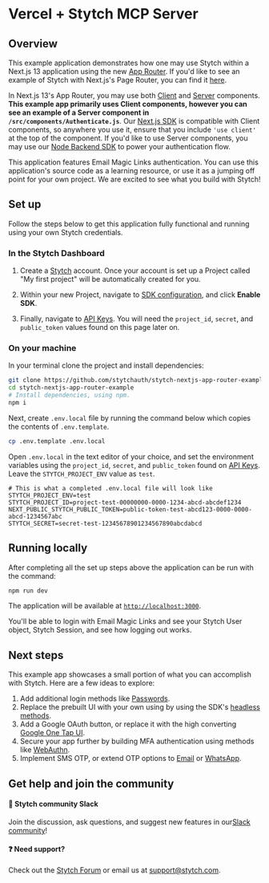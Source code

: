 # Vercel + Stytch MCP Server

## Overview

This example application demonstrates how one may use Stytch within a Next.js 13 application using the new [App Router](https://nextjs.org/docs/app/building-your-application/routing#the-app-router). If you'd like to see an example of Stytch with Next.js's Page Router, you can find it [here](https://github.com/stytchauth/stytch-nextjs-pages-router-example).

In Next.js 13's App Router, you may use both [Client](https://nextjs.org/docs/getting-started/react-essentials#client-components) and [Server](https://nextjs.org/docs/getting-started/react-essentials#server-components) components. **This example app primarily uses Client components, however you can see an example of a Server component in `/src/components/Authenticate.js`**. Our [Next.js SDK](https://stytch.com/docs/sdks/javascript-sdk) is compatible with Client components, so anywhere you use it, ensure that you include `'use client'` at the top of the component. If you'd like to use Server components, you may use our [Node Backend SDK](https://www.npmjs.com/package/stytch) to power your authentication flow.

This application features Email Magic Links authentication. You can use this application's source code as a learning resource, or use it as a jumping off point for your own project. We are excited to see what you build with Stytch!

## Set up

Follow the steps below to get this application fully functional and running using your own Stytch credentials.

### In the Stytch Dashboard

1. Create a [Stytch](https://stytch.com/) account. Once your account is set up a Project called "My first project" will be automatically created for you.

2. Within your new Project, navigate to [SDK configuration](https://stytch.com/dashboard/sdk-configuration), and click **Enable SDK**.

3. Finally, navigate to [API Keys](https://stytch.com/dashboard/api-keys). You will need the `project_id`, `secret`, and `public_token` values found on this page later on.

### On your machine

In your terminal clone the project and install dependencies:

```bash
git clone https://github.com/stytchauth/stytch-nextjs-app-router-example.git
cd stytch-nextjs-app-router-example
# Install dependencies, using npm.
npm i
```

Next, create `.env.local` file by running the command below which copies the contents of `.env.template`.

```bash
cp .env.template .env.local
```

Open `.env.local` in the text editor of your choice, and set the environment variables using the `project_id`, `secret`, and `public_token` found on [API Keys](https://stytch.com/dashboard/api-keys). Leave the `STYTCH_PROJECT_ENV` value as `test`.

```
# This is what a completed .env.local file will look like
STYTCH_PROJECT_ENV=test
STYTCH_PROJECT_ID=project-test-00000000-0000-1234-abcd-abcdef1234
NEXT_PUBLIC_STYTCH_PUBLIC_TOKEN=public-token-test-abcd123-0000-0000-abcd-1234567abc
STYTCH_SECRET=secret-test-12345678901234567890abcdabcd
```

## Running locally

After completing all the set up steps above the application can be run with the command:

```bash
npm run dev
```

The application will be available at [`http://localhost:3000`](http://localhost:3000).

You'll be able to login with Email Magic Links and see your Stytch User object, Stytch Session, and see how logging out works.

## Next steps

This example app showcases a small portion of what you can accomplish with Stytch. Here are a few ideas to explore:

1. Add additional login methods like [Passwords](https://stytch.com/docs/guides/passwords/sdk).
2. Replace the prebuilt UI with your own using by using the SDK's [headless methods](https://stytch.com/docs/sdks/javascript-sdk).
3. Add a Google OAuth button, or replace it with the high converting [Google One Tap UI](https://stytch.com/docs/guides/oauth/sdk).
4. Secure your app further by building MFA authentication using methods like [WebAuthn](https://stytch.com/docs/sdks/javascript-sdk/webauthn).
5. Implement SMS OTP, or extend OTP options to [Email](https://stytch.com/docs/sdks/javascript-sdk/one-time-passcodes#send-via-email) or [WhatsApp](https://stytch.com/docs/sdks/javascript-sdk/one-time-passcodes#send-via-whatsapp).

## Get help and join the community

#### :speech_balloon: Stytch community Slack

Join the discussion, ask questions, and suggest new features in our ​[Slack community](https://stytch.com/docs/resources/support/overview)!

#### :question: Need support?

Check out the [Stytch Forum](https://forum.stytch.com/) or email us at [support@stytch.com](mailto:support@stytch.com).
